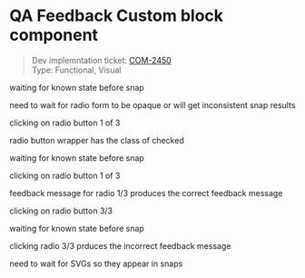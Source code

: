 # QA Feedback Custom block component
> Dev implemntation ticket: [COM-2450](https://everfi.atlassian.net/browse/COM-2450)    
Type: Functional, Visual

<!-- include: cypress/integration/qa_feedbackCustom.js -->

waiting for known state before snap

need to wait for radio form to be opaque or will get inconsistent snap results

clicking on radio button 1 of 3

radio button wrapper has the class of checked

waiting for known state before snap

clicking on radio button 1 of 3

feedback message for radio 1/3 produces the correct feedback message

clicking on radio button 3/3

waiting for known state before snap

clicking radio 3/3 prduces the incorrect feedback message

need to wait for SVGs so they appear in snaps

<!-- /include: cypress/integration/qa_feedbackCustom.js -->